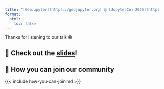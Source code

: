 ```yaml
---
title: "[GeoJupyter](https://geojupyter.org) @ [JupyterCon 2025](https://events.linuxfoundation.org/jupytercon/)"
format:
  html:
    toc: false
---
```


Thanks for listening to our talk :grin:

## :playground_slide: Check out the [slides](/slides.qmd)!

## :handshake: How you can join our community

{{< include how-you-can-join.md >}}
